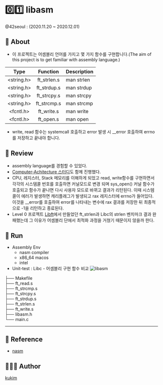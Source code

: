 # 0️⃣1️⃣ libasm
@42seoul : (2020.11.20 ~ 2020.12.01)

## 📖 About
- 이 프로젝트는 어셈블리 언어를 가지고 몇 가지 함수를 구현합니다.(The aim of this project is to get familiar with assembly language.)

|  Type   | Function | Description |
| :---: | :--------: | :----------- |
|<string.h> | ft_strlen.s | man strlen |
|<string.h> | ft_strdup.s | man strdup |
|<string.h> | ft_strcpy.s | man strcpy |
|<string.h> | ft_strcmp.s | man strcmp |
|<fcntl.h> | ft_write.s | man write |
|<fcntl.h> | ft_open.s | man open |

- write, read 함수는 systemcall 호출하고 error 발생 시 __error 호출하여 errno를 저장하고 끝내야 합니다.

## 📝 Review
- assembly language를 경험할 수 있었다.
- [Computer-Achitecture 스터디](https://github.com/Kraken-Addicts/Computer-Achitecture)도 함께 진행했다.
- CPU, 레지스터, Stack 메모리를 이해하게 되었고 read, write함수를 구현하면서 각각의 시스템콜 번호를 호출하면 커널모드로 변경 되며 sys_open() 커널 함수가 호출되고 함수가 끝나면 다시 사용자 모드로 바뀌고 결과가 리턴된다. 이때 시스템콜이 에러가 발생하면 캐리플래그가 발생되고 rax 레지스터에 errno가 들어있다. 이것을 __error를 호출하여 error를 나타내는 변수에 rax 결과를 저장한 뒤 최종적으로 -1을 리턴하고 종료된다.
- Level 0 프로젝트 [Libft](https://github.com/ku-kim/Project_42seoul/tree/master/libft)에서 만들었던 ft_strlen과 Libc의 strlen 벤치마크 결과 완패했는데 그 이유가 어셈블리 단에서 최적화 과정을 거쳤기 때문이지 않을까 한다.

## 🏁 Run
- Assembly Env
	- nasm compiler
	- x86_64 macos
	- intel
- Unit-test : Libc - 어셈블리 구현 함수 비교
![libasm](https://user-images.githubusercontent.com/57086195/104812738-9de6c100-5847-11eb-8be1-e458c7862e9d.gif)

├── Makefile  
├── ft_read.s  
├── ft_strcmp.s  
├── ft_strcpy.s  
├── ft_strdup.s  
├── ft_strlen.s  
├── ft_write.s  
├── libasm.h  
└── main.c  


---

## 🔗 Reference
- [nasm](https://www.nasm.us/)

## 🧑🏻‍💻 Author
[kukim](https://github.com/ku-kim)
